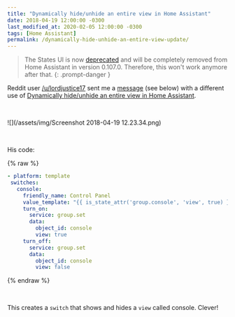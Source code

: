 ```yaml
---
title: "Dynamically hide/unhide an entire view in Home Assistant"
date: 2018-04-19 12:00:00 -0300
last_modified_at: 2020-02-05 12:00:00 -0300
tags: [Home Assistant]
permalink: /dynamically-hide-unhide-an-entire-view-update/
---
```

<!-- markdownlint-disable html -->
> The States UI is now [deprecated](https://www.home-assistant.io/blog/2020/02/05/release-105/#the-old-states-ui-is-now-deprecated) and will be completely removed from Home Assistant in version 0.107.0. Therefore, this won't work anymore after that.
{: .prompt-danger }

Reddit user [/u/lordjustice17](https://www.reddit.com/user/lordjustice17) sent me a [message](https://www.reddit.com/r/homeassistant/comments/84rogz/dynamically_hideunhide_an_entire_view_in_home/dxlv4ql/) \(see below\) with a different use of [Dynamically hide/unhide an entire view in Home Assistant](/dynamically-hide-unhide-an-entire-view/).

<br />

![](/assets/img/Screenshot 2018-04-19 12.23.34.png)

<br />

His code:

{% raw %}

```yaml
- platform: template
 switches:
   console:
     friendly_name: Control Panel
     value_template: "{{ is_state_attr('group.console', 'view', true) }}"
     turn_on:
       service: group.set
       data:
         object_id: console
         view: true
     turn_off:
       service: group.set
       data:
         object_id: console
         view: false
```

{% endraw %}

<br />

This creates a `switch` that shows and hides a `view` called console. Clever!
